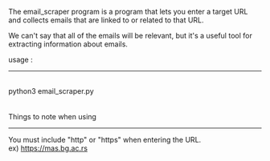 The email_scraper program is a program that lets you enter a target URL and collects emails that are linked to or related to that URL.<br>

We can't say that all of the emails will be relevant, but it's a useful tool for extracting information about emails.<br>

usage :<hr><br>
python3 email_scraper.py
<br><br><br>
Things to note when using<hr>
You must include "http" or "https" when entering the URL.<br>
ex) https://mas.bg.ac.rs
